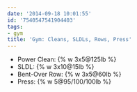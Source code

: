 ```yaml
---
date: '2014-09-18 10:01:55'
id: '7540547541904403'
tags:
- gym
title: 'Gym: Cleans, SLDLs, Rows, Press'
---
```


- Power Clean: {% w 3x5@125lb %}
- SLDL: {% w 3x10@15lb %}
- Bent-Over Row: {% w 3x5@60lb %}
- Press: {% w 5@95/100/100lb %}

